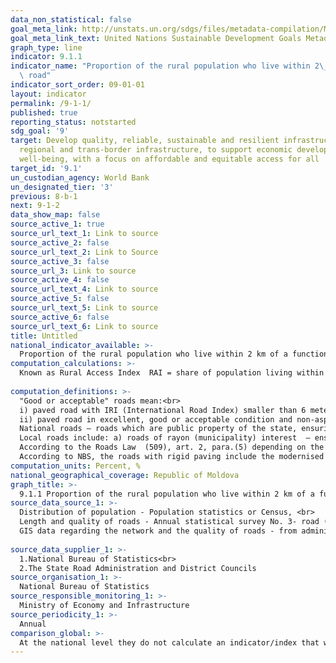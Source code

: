 ```yaml
---
data_non_statistical: false
goal_meta_link: http://unstats.un.org/sdgs/files/metadata-compilation/Metadata-Goal-9.pdf
goal_meta_link_text: United Nations Sustainable Development Goals Metadata (pdf 663kB)
graph_type: line
indicator: 9.1.1
indicator_name: "Proportion of the rural population who live within 2\_km of an all-season\
  \ road"
indicator_sort_order: 09-01-01
layout: indicator
permalink: /9-1-1/
published: true
reporting_status: notstarted
sdg_goal: '9'
target: Develop quality, reliable, sustainable and resilient infrastructure, including
  regional and trans-border infrastructure, to support economic development and human
  well-being, with a focus on affordable and equitable access for all
target_id: '9.1'
un_custodian_agency: World Bank
un_designated_tier: '3'
previous: 8-b-1
next: 9-1-2
data_show_map: false
source_active_1: true
source_url_text_1: Link to source
source_active_2: false
source_url_text_2: Link to Source
source_active_3: false
source_url_3: Link to source
source_active_4: false
source_url_text_4: Link to source
source_active_5: false
source_url_text_5: Link to source
source_active_6: false
source_url_text_6: Link to source
title: Untitled
national_indicator_available: >-
  Proportion of the rural population who live within 2 km of a functional road
computation_calculations: >-
  Known as Rural Access Index  RAI = share of population living within 2 km from the closest road in "good or acceptable shape" in rural areas. <br> 
  
computation_definitions: >-
  "Good or acceptable" roads mean:<br> 
  i) paved road with IRI (International Road Index) smaller than 6 meters / km and unpaved road with IRI smaller than 13 meters / km, when IRI data are available <br> 
  ii) paved road in excellent, good or acceptable condition and non-asphalted road in excellent or good condition, when IRI data are not available, but other data about road condition are available, such as PCI or visual assessment by class.<br> 
  National roads – roads which are public property of the state, ensuring the main international road links, the links between the capital city and the residence cities, municipalities and objectives of republican importance, as well as the links between them.<br> 
  Local roads include: a) roads of rayon (municipality) interest  – ensuring the link between the residence cities and villages (communes) from the composition of the rayon (municipality), as well as the link between villages (communes), including access to them from the national roads.  b) commune roads – which ensure the link between the residence village of the commune and the component villages or among them and the objectives of commune interest; c) streets – public roads within localities which are public property of administrative-territorial units at the first level or of Chisinau and Balti municipalities.<br> 
  According to the Roads Law  (509), art. 2, para.(5) depending on the type of the road structure, the roads are divided in: a) roads with capital (permanent) road structure  – with cement concrete or asphaltic concrete paving; b) roads with light (semi permanent) road structure – with road paving made of local grading material with bituminous binders; c) roads with temporary road structure – stoned roads.<br> 
  According to NBS, the roads with rigid paving include the modernised and stone roads. The modernised roads are the ones with the carriageway covered with one  of the following categories of paving: concrete-cement, asphalt, paving from carved stone and with hydro-carbon binders. The stoned roads are the ones with the carriageway of one of the following constructions: paving of raw stone or blocks, simple stoning or improved ones. Soil roads - (unpaved) are considered the roads with stabilised basis, not covered with crushed stone, bituminous agents or asphalt binders, cement or stoned pavement.
computation_units: Percent, %
national_geographical_coverage: Republic of Moldova
graph_title: >-
  9.1.1 Proportion of the rural population who live within 2 km of a functional road 
source_data_source_1: >-
  Distribution of population - Population statistics or Census, <br> 
  Length and quality of roads - Annual statistical survey No. 3- road (State Administration of Roads - public roads, rayon councils - national and local roads), <br> 
  GIS data regarding the network and the quality of roads - from administrative sources (Ingeocad)<br> 
  
source_data_supplier_1: >-
  1.National Bureau of Statistics<br> 
  2.The State Road Administration and District Councils
source_organisation_1: >-
  National Bureau of Statistics
source_responsible_monitoring_1: >-
  Ministry of Economy and Infrastructure
source_periodicity_1: >-
  Annual
comparison_global: >-
  At the national level they do not calculate an indicator/index that would be similar to the global one. The global index envisaged the use of 3 layers of georeferenced data - which are missing or are partially available in the RM 
---
```

